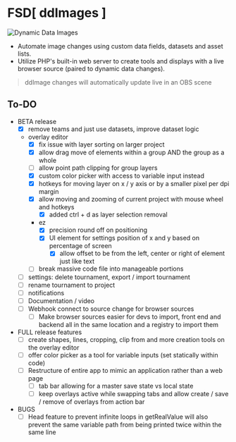 # FSD[ ddImages ]
![Dynamic Data Images](https://github.com/kapenike/ddImages/logo.png)
- Automate image changes using custom data fields, datasets and asset lists.
- Utilize PHP's built-in web server to create tools and displays with a live browser source (paired to dynamic data changes).

> ddImage changes will automatically update live in an OBS scene

## To-DO

- BETA release
	- [x] remove teams and just use datasets, improve dataset logic
	- overlay editor
		- [x] fix issue with layer sorting on larger project
		- [x] allow drag move of elements within a group AND the group as a whole
		- [ ] allow point path clipping for group layers
		- [x] custom color picker with access to variable input instead
		- [x] hotkeys for moving layer on x / y axis or by a smaller pixel per dpi margin
		- [x] allow moving and zooming of current project with mouse wheel and hotkeys
			- [x] added ctrl + d as layer selection removal
		- ez
			- [x] precision round off on positioning
			- [x] UI element for settings position of x and y based on percentage of screen
				- [x] allow offset to be from the left, center or right of element just like text
		- [ ] break massive code file into manageable portions
	- [ ] settings: delete tournament, export / import tournament
	- [ ] rename tournament to project
	- [ ] notifications
	- [ ] Documentation / video
	- [ ] Webhook connect to source change for browser sources
		- [ ] Make browser sources easier for devs to import, front end and backend all in the same location and a registry to import them

- FULL release features
	- [ ] create shapes, lines, cropping, clip from and more creation tools on the overlay editor
	- [ ] offer color picker as a tool for variable inputs (set statically within code)
	- [ ] Restructure of entire app to mimic an application rather than a web page
		- [ ] tab bar allowing for a master save state vs local state
		- [ ] keep overlays active while swapping tabs and allow create / save / remove of overlays from action bar
	
- BUGS
	- [ ] Head feature to prevent infinite loops in getRealValue will also prevent the same variable path from being printed twice within the same line